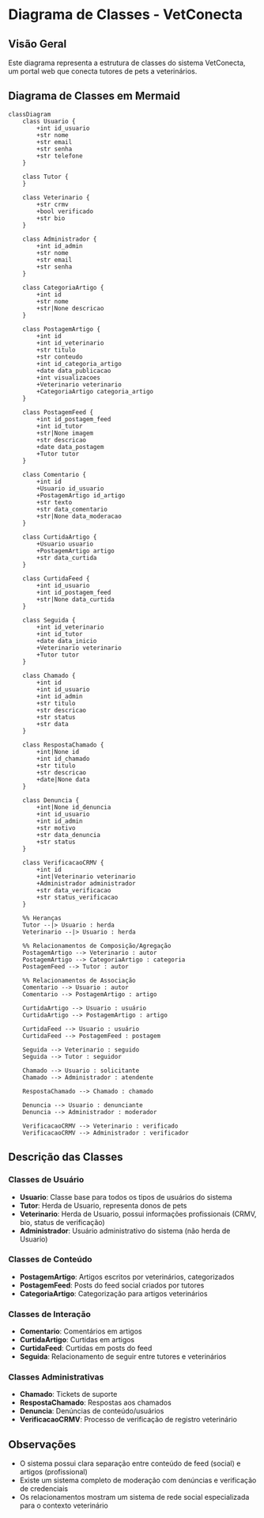 # Diagrama de Classes - VetConecta

## Visão Geral
Este diagrama representa a estrutura de classes do sistema VetConecta, um portal web que conecta tutores de pets a veterinários.

## Diagrama de Classes em Mermaid

```mermaid
classDiagram
    class Usuario {
        +int id_usuario
        +str nome
        +str email
        +str senha
        +str telefone
    }
    
    class Tutor {
    }
    
    class Veterinario {
        +str crmv
        +bool verificado
        +str bio
    }
    
    class Administrador {
        +int id_admin
        +str nome
        +str email
        +str senha
    }
    
    class CategoriaArtigo {
        +int id
        +str nome
        +str|None descricao
    }
    
    class PostagemArtigo {
        +int id
        +int id_veterinario
        +str titulo
        +str conteudo
        +int id_categoria_artigo
        +date data_publicacao
        +int visualizacoes
        +Veterinario veterinario
        +CategoriaArtigo categoria_artigo
    }
    
    class PostagemFeed {
        +int id_postagem_feed
        +int id_tutor
        +str|None imagem
        +str descricao
        +date data_postagem
        +Tutor tutor
    }
    
    class Comentario {
        +int id
        +Usuario id_usuario
        +PostagemArtigo id_artigo
        +str texto
        +str data_comentario
        +str|None data_moderacao
    }
    
    class CurtidaArtigo {
        +Usuario usuario
        +PostagemArtigo artigo
        +str data_curtida
    }
    
    class CurtidaFeed {
        +int id_usuario
        +int id_postagem_feed
        +str|None data_curtida
    }
    
    class Seguida {
        +int id_veterinario
        +int id_tutor
        +date data_inicio
        +Veterinario veterinario
        +Tutor tutor
    }
    
    class Chamado {
        +int id
        +int id_usuario
        +int id_admin
        +str titulo
        +str descricao
        +str status
        +str data
    }
    
    class RespostaChamado {
        +int|None id
        +int id_chamado
        +str titulo
        +str descricao
        +date|None data
    }
    
    class Denuncia {
        +int|None id_denuncia
        +int id_usuario
        +int id_admin
        +str motivo
        +str data_denuncia
        +str status
    }
    
    class VerificacaoCRMV {
        +int id
        +int|Veterinario veterinario
        +Administrador administrador
        +str data_verificacao
        +str status_verificacao
    }
    
    %% Heranças
    Tutor --|> Usuario : herda
    Veterinario --|> Usuario : herda
    
    %% Relacionamentos de Composição/Agregação
    PostagemArtigo --> Veterinario : autor
    PostagemArtigo --> CategoriaArtigo : categoria
    PostagemFeed --> Tutor : autor
    
    %% Relacionamentos de Associação
    Comentario --> Usuario : autor
    Comentario --> PostagemArtigo : artigo
    
    CurtidaArtigo --> Usuario : usuário
    CurtidaArtigo --> PostagemArtigo : artigo
    
    CurtidaFeed --> Usuario : usuário
    CurtidaFeed --> PostagemFeed : postagem
    
    Seguida --> Veterinario : seguido
    Seguida --> Tutor : seguidor
    
    Chamado --> Usuario : solicitante
    Chamado --> Administrador : atendente
    
    RespostaChamado --> Chamado : chamado
    
    Denuncia --> Usuario : denunciante
    Denuncia --> Administrador : moderador
    
    VerificacaoCRMV --> Veterinario : verificado
    VerificacaoCRMV --> Administrador : verificador
```

## Descrição das Classes

### Classes de Usuário
- **Usuario**: Classe base para todos os tipos de usuários do sistema
- **Tutor**: Herda de Usuario, representa donos de pets
- **Veterinario**: Herda de Usuario, possui informações profissionais (CRMV, bio, status de verificação)
- **Administrador**: Usuário administrativo do sistema (não herda de Usuario)

### Classes de Conteúdo
- **PostagemArtigo**: Artigos escritos por veterinários, categorizados
- **PostagemFeed**: Posts do feed social criados por tutores
- **CategoriaArtigo**: Categorização para artigos veterinários

### Classes de Interação
- **Comentario**: Comentários em artigos
- **CurtidaArtigo**: Curtidas em artigos
- **CurtidaFeed**: Curtidas em posts do feed
- **Seguida**: Relacionamento de seguir entre tutores e veterinários

### Classes Administrativas
- **Chamado**: Tickets de suporte
- **RespostaChamado**: Respostas aos chamados
- **Denuncia**: Denúncias de conteúdo/usuários
- **VerificacaoCRMV**: Processo de verificação de registro veterinário

## Observações
- O sistema possui clara separação entre conteúdo de feed (social) e artigos (profissional)
- Existe um sistema completo de moderação com denúncias e verificação de credenciais
- Os relacionamentos mostram um sistema de rede social especializada para o contexto veterinário
